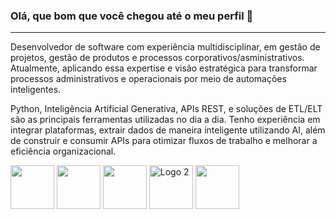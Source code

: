 ### Olá, que bom que você chegou até o meu perfil 🤘
----------------------------------------------------

Desenvolvedor de software com experiência multidisciplinar, em gestão de projetos, gestão de produtos e processos corporativos/asministrativos. Atualmente, aplicando essa expertise e visão estratégica para transformar processos administrativos e operacionais por meio de automações inteligentes.

Python, Inteligência Artificial Generativa, APIs REST, e soluções de ETL/ELT são as principais ferramentas utilizadas no dia a dia. Tenho experiência em integrar plataformas, extrair dados de maneira inteligente utilizando AI, além de construir e consumir APIs para otimizar fluxos de trabalho e melhorar a eficiência organizacional.

<div align="left">

  <img src="https://cdn.jsdelivr.net/gh/devicons/devicon/icons/python/python-original.svg" width="70" height="70"/>       
  <img src="https://cdn.jsdelivr.net/gh/devicons/devicon/icons/dotnetcore/dotnetcore-original.svg" width="70" height="70" />
  <img src="https://cdn.jsdelivr.net/gh/devicons/devicon/icons/mongodb/mongodb-original-wordmark.svg" width="70" height="70" />
  <img src="https://cdn.jsdelivr.net/gh/devicons/devicon/icons/mysql/mysql-original.svg" alt="Logo 2" width="70" height="70" />
  <img src="https://cdn.jsdelivr.net/gh/devicons/devicon/icons/javascript/javascript-original.svg" width="70" height="70" />
</div>



